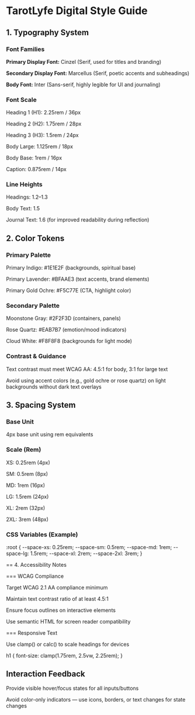 # TarotLyfe Digital Style Guide

## 1. Typography System

### Font Families

**Primary Display Font:** Cinzel (Serif, used for titles and branding)

**Secondary Display Font:** Marcellus (Serif, poetic accents and subheadings)

**Body Font:** Inter (Sans-serif, highly legible for UI and journaling)

### Font Scale

Heading 1 (H1): 2.25rem / 36px

Heading 2 (H2): 1.75rem / 28px

Heading 3 (H3): 1.5rem / 24px

Body Large: 1.125rem / 18px

Body Base: 1rem / 16px

Caption: 0.875rem / 14px

### Line Heights

Headings: 1.2–1.3

Body Text: 1.5

Journal Text: 1.6 (for improved readability during reflection)

## 2. Color Tokens

### Primary Palette

Primary Indigo: #1E1E2F (backgrounds, spiritual base)

Primary Lavender: #BFAAE3 (text accents, brand elements)

Primary Gold Ochre: #F5C77E (CTA, highlight color)

### Secondary Palette

Moonstone Gray: #2F2F3D (containers, panels)

Rose Quartz: #EAB7B7 (emotion/mood indicators)

Cloud White: #F8F8F8 (backgrounds for light mode)

### Contrast & Guidance

Text contrast must meet WCAG AA: 4.5:1 for body, 3:1 for large text

Avoid using accent colors (e.g., gold ochre or rose quartz) on light backgrounds without dark text overlays

## 3. Spacing System

### Base Unit

4px base unit using rem equivalents

### Scale (Rem)

XS: 0.25rem (4px)

SM: 0.5rem (8px)

MD: 1rem (16px)

LG: 1.5rem (24px)

XL: 2rem (32px)

2XL: 3rem (48px)

### CSS Variables (Example)

:root {
  --space-xs: 0.25rem;
  --space-sm: 0.5rem;
  --space-md: 1rem;
  --space-lg: 1.5rem;
  --space-xl: 2rem;
  --space-2xl: 3rem;
}

== 4. Accessibility Notes

=== WCAG Compliance

Target WCAG 2.1 AA compliance minimum

Maintain text contrast ratio of at least 4.5:1

Ensure focus outlines on interactive elements

Use semantic HTML for screen reader compatibility

=== Responsive Text

Use clamp() or calc() to scale headings for devices

h1 {
  font-size: clamp(1.75rem, 2.5vw, 2.25rem);
}

## Interaction Feedback

Provide visible hover/focus states for all inputs/buttons

Avoid color-only indicators — use icons, borders, or text changes for state changes

